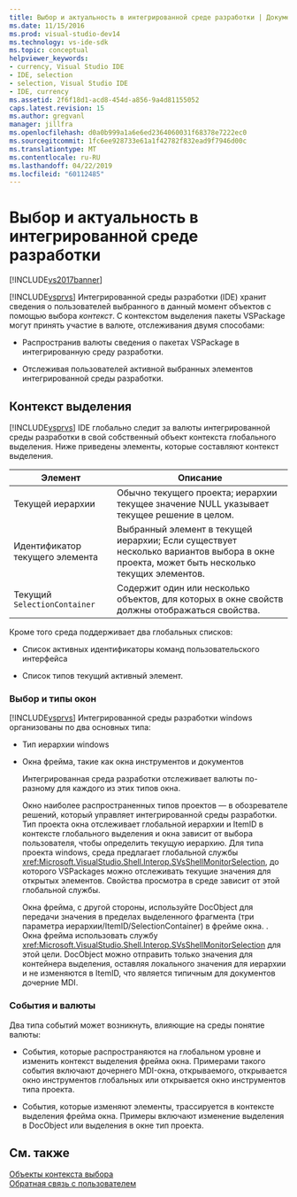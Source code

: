 ```yaml
---
title: Выбор и актуальность в интегрированной среде разработки | Документация Майкрософт
ms.date: 11/15/2016
ms.prod: visual-studio-dev14
ms.technology: vs-ide-sdk
ms.topic: conceptual
helpviewer_keywords:
- currency, Visual Studio IDE
- IDE, selection
- selection, Visual Studio IDE
- IDE, currency
ms.assetid: 2f6f18d1-acd8-454d-a856-9a4d81155052
caps.latest.revision: 15
ms.author: gregvanl
manager: jillfra
ms.openlocfilehash: d0a0b999a1a6e6ed2364060031f68378e7222ec0
ms.sourcegitcommit: 1fc6ee928733e61a1f42782f832ead9f7946d00c
ms.translationtype: MT
ms.contentlocale: ru-RU
ms.lasthandoff: 04/22/2019
ms.locfileid: "60112485"
---
```

# <a name="selection-and-currency-in-the-ide"></a>Выбор и актуальность в интегрированной среде разработки
[!INCLUDE[vs2017banner](../../includes/vs2017banner.md)]

[!INCLUDE[vsprvs](../../includes/vsprvs-md.md)] Интегрированной среды разработки (IDE) хранит сведения о пользователей выбранного в данный момент объектов с помощью выбора *контекст*. С контекстом выделения пакеты VSPackage могут принять участие в валюте, отслеживания двумя способами:  
  
- Распространив валюты сведения о пакетах VSPackage в интегрированную среду разработки.  
  
- Отслеживая пользователей активной выбранных элементов интегрированной среды разработки.  
  
## <a name="selection-context"></a>Контекст выделения  
 [!INCLUDE[vsprvs](../../includes/vsprvs-md.md)] IDE глобально следит за валюты интегрированной среды разработки в свой собственный объект контекста глобального выделения. Ниже приведены элементы, которые составляют контекст выделения.  
  
|Элемент|Описание|  
|-------------|-----------------|  
|Текущей иерархии|Обычно текущего проекта; иерархии текущее значение NULL указывает текущее решение в целом.|  
|Идентификатор текущего элемента|Выбранный элемент в текущей иерархии; Если существует несколько вариантов выбора в окне проекта, может быть несколько текущих элементов.|  
|Текущий `SelectionContainer`|Содержит один или несколько объектов, для которых в окне свойств должны отображаться свойства.|  
  
 Кроме того среда поддерживает два глобальных списков:  
  
- Список активных идентификаторы команд пользовательского интерфейса  
  
- Список типов текущий активный элемент.  
  
### <a name="window-types-and-selection"></a>Выбор и типы окон  
 [!INCLUDE[vsprvs](../../includes/vsprvs-md.md)] Интегрированной среды разработки windows организованы по два основных типа:  
  
- Тип иерархии windows  
  
- Окна фрейма, такие как окна инструментов и документов  
  
  Интегрированная среда разработки отслеживает валюты по-разному для каждого из этих типов окна.  
  
  Окно наиболее распространенных типов проектов — в обозревателе решений, который управляет интегрированной среды разработки. Тип проекта окна отслеживает глобальной иерархии и ItemID в контексте глобального выделения и окна зависит от выбора пользователя, чтобы определить текущую иерархию. Для типа проекта windows, среда предлагает глобальной службы <xref:Microsoft.VisualStudio.Shell.Interop.SVsShellMonitorSelection>, до которого VSPackages можно отслеживать текущие значения для открытых элементов. Свойства просмотра в среде зависит от этой глобальной службы.  
  
  Окна фрейма, с другой стороны, используйте DocObject для передачи значения в пределах выделенного фрагмента (три параметра иерархии/ItemID/SelectionContainer) в фрейме окна. . Окна фрейма использовать службу <xref:Microsoft.VisualStudio.Shell.Interop.SVsShellMonitorSelection> для этой цели. DocObject можно отправить только значения для контейнера выделения, оставляя локального значения для иерархии и не изменяются в ItemID, что является типичным для документов дочерние MDI.  
  
### <a name="events-and-currency"></a>События и валюты  
 Два типа событий может возникнуть, влияющие на среды понятие валюты:  
  
- События, которые распространяются на глобальном уровне и изменить контекст выделения фрейма окна. Примерами такого события включают дочернего MDI-окна, открываемого, открывается окно инструментов глобальных или открывается окно инструментов типа проекта.  
  
- События, которые изменяют элементы, трассируется в контексте выделения фрейма окна. Примеры включают изменение выделения в DocObject или выделения в окне тип проекта.  
  
## <a name="see-also"></a>См. также  
 [Объекты контекста выбора](../../extensibility/internals/selection-context-objects.md)   
 [Обратная связь с пользователем](../../extensibility/internals/feedback-to-the-user.md)
